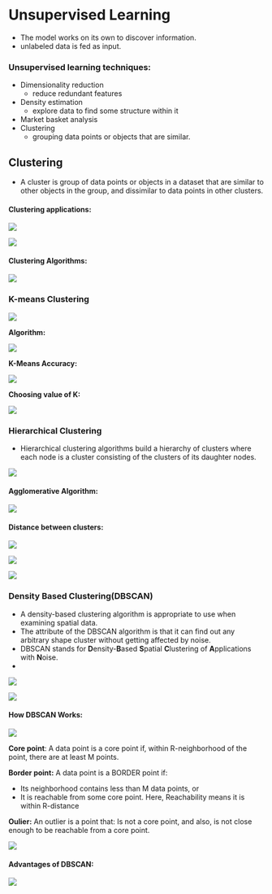 # Unsupervised Learning

* The model works on its own to discover information.
* unlabeled data is fed as input.

### Unsupervised learning techniques:

* Dimensionality reduction
  * reduce redundant features
* Density estimation
  * explore data to find some structure within it
* Market basket analysis
* Clustering
  * grouping data points or objects that are similar.

## Clustering

* A cluster is group of data points or objects in a dataset that are similar to other objects in the group, and dissimilar to data points in other clusters.

#### Clustering applications:

![](../.gitbook/assets/image%20%2833%29.png)

![](../.gitbook/assets/image%20%2837%29.png)

#### Clustering Algorithms:

![](../.gitbook/assets/image%20%2834%29.png)

### K-means Clustering

![](../.gitbook/assets/image%20%2858%29.png)

**Algorithm:**

![](../.gitbook/assets/image%20%2853%29.png)

**K-Means Accuracy:**

![](../.gitbook/assets/image%20%2852%29.png)

**Choosing value of K:**

![](../.gitbook/assets/image%20%2844%29.png)

### **Hierarchical Clustering**

* Hierarchical clustering algorithms build a hierarchy of clusters where each node is a cluster consisting of the clusters of its daughter nodes.

![](../.gitbook/assets/image%20%2849%29.png)

#### Agglomerative Algorithm:

![](../.gitbook/assets/image%20%2860%29.png)

#### Distance between clusters:

![](../.gitbook/assets/image%20%2846%29.png)

![](../.gitbook/assets/image%20%2843%29.png)

![](../.gitbook/assets/image%20%2859%29.png)

### Density Based Clustering\(DBSCAN\)

* A density-based clustering algorithm is appropriate to use when examining spatial data.
* The attribute of the DBSCAN algorithm is that it can find out any arbitrary shape cluster without getting affected by noise.
* DBSCAN stands for **D**ensity-**B**ased **S**patial **C**lustering of **A**pplications with **N**oise.
* 
![](../.gitbook/assets/image%20%2855%29.png)

![](../.gitbook/assets/image%20%2847%29.png)

#### How DBSCAN Works:

![](../.gitbook/assets/image%20%2854%29.png)

**Core point**: A data point is a core point if, within R-neighborhood of the point, there are at least M points.

**Border point:** A data point is a BORDER point if:

* Its neighborhood contains less than M data points, or
*  It is reachable from some core point. Here, Reachability means it is within R-distance

**Oulier:**  An outlier is a point that: Is not a core point, and also, is not close enough to be reachable from a core point.

![](../.gitbook/assets/image%20%2841%29.png)

#### Advantages of DBSCAN:

![](../.gitbook/assets/image%20%2861%29.png)

